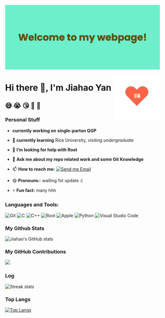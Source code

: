 ![me](https://github.com/Jiahaoyplus/Jiahaoyplus/blob/main/myheader.png)

<a href="https://github.com/L1cardo/iBeats"><img align="right" width="150px" src="https://raw.githubusercontent.com/L1cardo/iBeats/main/files/heart.svg"/></a>
# Hi there 👋, I'm Jiahao Yan

## 😅 😭 😘 🥹 🥳
### Personal Stuff 
  - **currently working on** **single-parton QGP**
  - 🌱 **currently learning** Rice University, *visiting undergraduate*
  - 🤔 **I’m looking for help with Root**
  - 💬 **Ask me about my repo related work and some **Git Knowledge****
  - 📫 **How to reach me:**
[![Send me Email](https://img.shields.io/static/v1?label=email&amp;message=Jiahao&amp;color=orange&amp;style=flat-square)](mailto:jiahaoyplus@gmail.com)
  
  - 😄 **Pronouns:**: waiting fot update :)
  - ⚡ **Fun fact:** many hhh
### Languages and Tools:

![Git](https://img.shields.io/badge/Git-F05032?style=flat-square&logo=Git&logoColor=white)
![C](https://img.shields.io/badge/C-00599C?style=flat-square&logo=C&logoColor=white)
![C++](https://img.shields.io/badge/C++-blue.svg?style=flat&logo=c%2B%2B)
![Root](https://img.shields.io/badge/Root-1575F9?style=flat-square&logo=Root&logoColor=white)
![Apple](https://img.shields.io/badge/iPhone_and_MacBook-999999?style=flat-square&logo=Apple&logoColor=white)
![Python](https://img.shields.io/badge/Python-3776AB?style=flat-square&logo=Python&logoColor=white)
![Visual Studio Code](https://img.shields.io/badge/Visual_Studio_Code-007ACC?style=flat-square&logo=Visual-Studio-Code&logoColor=white)


### **My Github Stats**  

![Jiahao's GitHub stats](https://github-readme-stats.vercel.app/api?username=Jiahaoyplus&theme=cobalt2&show_icons=true) 
### My GitHub Contributions

![](https://raw.githubusercontent.com/Jiahaoyplus/Jiahaoyplus/main/assets/github-contribution-grid-snake.svg)
### **Log**

![Streak stats](https://github-readme-streak-stats.herokuapp.com/?user=Jiahaoyplus&show_icons=true&theme=tokyonight)
### **Top Langs**

[![Top Langs](https://github-readme-stats.vercel.app/api/top-langs/?username=Jiahaoyplus)](https://github.com/anuraghazra/github-readme-stats)
